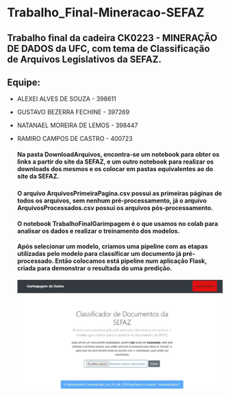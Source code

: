 # Trabalho_Final-Mineracao-SEFAZ

   ## Trabalho final da cadeira CK0223 - MINERAÇÃO DE DADOS da UFC, com tema de Classificação de Arquivos Legislativos da SEFAZ.
   
   ## Equipe:
- ALEXEI ALVES DE SOUZA  - 398611
- GUSTAVO BEZERRA FECHINE  - 397269
- NATANAEL MOREIRA DE LEMOS - 398447
- RAMIRO CAMPOS DE CASTRO - 400723
   
   <!-- ## -->
    #### Na pasta DownloadArquivos, encontra-se um notebook para obter os links a partir do site da SEFAZ, e um outro notebook para realizar os downloads dos mesmos e os colocar em pastas equivalentes ao do site da SEFAZ.
   
   ###
   #### O arquivo ArquivosPrimeiraPagina.csv possui as primeiras páginas de todos os arquivos, sem nenhum pré-processamento, já o arquivo ArquivosProcessados.csv possui os arquivos pós-processamento.

   #### O notebook TrabalhoFinalGarimpagem é o que usamos no colab para analisar os dados e realizar o treinamento dos modelos.

   #### Após selecionar um modelo, criamos uma pipeline com as etapas utilizadas pelo modelo para classificar um documento já pré-processado. Então colocamos está pipeline num aplicação Flask, criada para demonstrar o resultada do uma predição.

   <p align="center">
      <img src="./fotos/resultado.jpg" width="750" title="hover text">
   </p>
